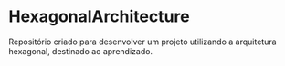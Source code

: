 # HexagonalArchitecture
Repositório criado para desenvolver um projeto utilizando a arquitetura hexagonal, destinado ao aprendizado.
